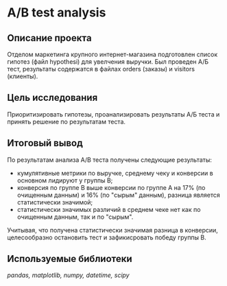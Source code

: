 # A/B test analysis
## Описание проекта

Отделом маркетинга крупного интернет-магазина подготовлен список гипотез (файл hypothesi) для увелчения выручки. Был проведен А/Б тест, результаты содержатся в файлах orders (заказы) и visitors (клиенты).

## Цель исследования
Приоритизировать гипотезы, проанализировать результаты А/Б теста и принять решение по результатам теста.

## Итоговый вывод 
По результатам анализа А/В теста получены следующие результаты:
- кумулятивные метрики по выручке, среднему чеку и конверсии в основном лидируют у группы В;
- конверсия по группе В выше конверсии по группе А на 17% (по очищенным данным) и 16% (по "сырым" данным), разница является статистически значимой;
- статистически значимых различий в среднем чеке нет как по очищенным данным, так и по "сырым".

Учитывая, что получена статистически значимая разница в конверсии, целесообразно остановить тест и зафикисровать победу группы В.

## Используемые библиотеки
*pandas, matplotlib, numpy, datetime, scipy*
